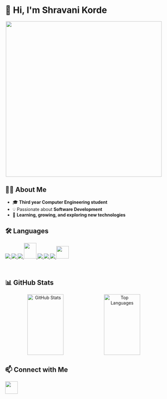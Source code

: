 
# 👋 Hi, I'm Shravani Korde

<p align="center"> <img src="https://user-images.githubusercontent.com/74038190/212749168-86d6c7ab-98da-409b-998f-c5b74721badd.gif" width="500"> </p> 

## 👨‍🎓 About Me  
- 🎓 **Third year Computer Engineering student**  
- 💡 Passionate about **Software Development**  
- 🚀 **Learning, growing, and exploring new technologies**  

## 🛠️ Languages   
<p align="left">  
    <a href="https://developer.mozilla.org/en-US/docs/Web/JavaScript" target="_blank"> 
    <img src="https://img.icons8.com/color/48/000000/javascript.png"/> </a> 
    <a href="https://www.w3.org/html/" target="_blank"> <img src="https://img.icons8.com/color/48/000000/html-5.png"/> 
    </a> 
    <a href="https://www.w3schools.com/css/" target="_blank"> 
    <img src="https://img.icons8.com/color/48/000000/css3.png"/> 
    </a> 
    <a href="https://www.java.com/" target="_blank">
   <img src="https://cdn.jsdelivr.net/gh/devicons/devicon/icons/java/java-original.svg" width="40" height="50"/>
</a>
 <a href="https://www.python.org" target="_blank"> 
 <img src="https://img.icons8.com/color/48/000000/python.png"/> 
 </a>
    <a href="https://icons8.com/icon/40669/c++">
    <img src="https://img.icons8.com/color/48/000000/c-plus-plus-logo.png"/>
    </a>
    <a href="https://icons8.com/icon/40670/c-programming">
    <img src="https://img.icons8.com/color/48/000000/c-programming.png"/>
    </a>
      <img src="https://cdn.jsdelivr.net/gh/devicons/devicon/icons/mysql/mysql-original.svg" width="40" height="40"/>
</p>
<br/>

## 📊 GitHub Stats 
<div align="center">

  <img src="https://github-readme-stats.vercel.app/api?username=ShravaniKorde&show_icons=true&theme=buefy&hide_border=true" alt="GitHub Stats" width="48%" height="195"/> 
  <img src="https://github-readme-stats.vercel.app/api/top-langs/?username=ShravaniKorde&layout=compact&theme=buefy&hide_border=true" alt="Top Languages" width="48%" height="195"/> 

</div>


## 📫 Connect with Me  
  <a href="https://www.linkedin.com/in/shravani-korde11">
    <img src="https://cdn.jsdelivr.net/gh/devicons/devicon/icons/linkedin/linkedin-original.svg" width="40" height="40"/>
  </a>


